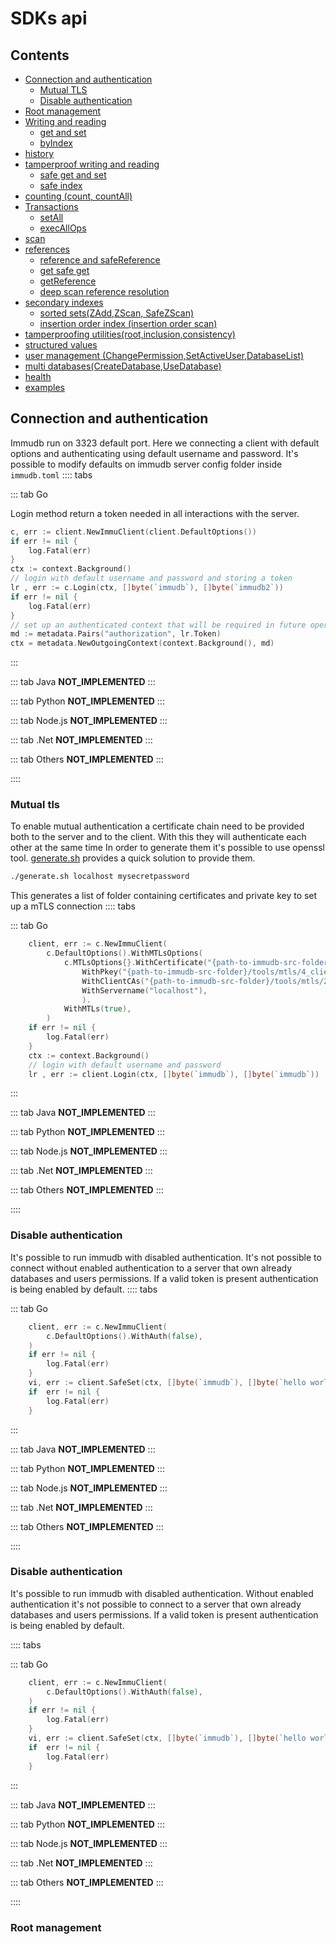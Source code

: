 # SDKs api

## Contents
- [Connection and authentication](#connection-and-authentication)
    - [Mutual TLS](#mutual-tls)
    - [Disable authentication](#disable-authentication)
- [Root management](#root-management)
- [Writing and reading](#writing-and-reading)
    - [get and set](#get-and-set)
    - [byIndex](#byIndex)
- [history](#history)
- [tamperproof writing and reading](#tamperproof-writing-and-reading)
    - [safe get and set](#safe-get-and-set)
    - [safe index](#safe-index)
- [counting (count, countAll)](#counting)
- [Transactions](#root-management)
    - [setAll](#set-batch-set-all)
    - [execAllOps](#exec-all-ops)
- [scan](#scan)
- [references](#references) 
    - [reference and safeReference](#reference-and-safeReference)
    - [get safe get](#get-safe-get])
    - [getReference](#getReference)
    - [deep scan reference resolution](#deep-scan-reference-resolution)
- [secondary indexes](#secondary-indexes)
    - [sorted sets(ZAdd,ZScan, SafeZScan)](#sorted-sets)
    - [insertion order index (insertion order scan)](#insertion-order-index)
- [tamperproofing utilities(root,inclusion,consistency)](#tamperproofing-utilities)
- [structured values](#structured-values)
- [user management (ChangePermission,SetActiveUser,DatabaseList)](#user-management)
- [multi databases(CreateDatabase,UseDatabase)](#multi-databases)
- [health](#health)
- [examples](#examples)

## Connection and authentication

Immudb run on 3323 default port. Here we connecting a client with default options and
authenticating using default username and password.
It's possible to modify defaults on immudb server config folder inside `immudb.toml`
:::: tabs

::: tab Go

Login method return a token needed in all interactions with the server.

```go
c, err := client.NewImmuClient(client.DefaultOptions())
if err != nil {
    log.Fatal(err)
}
ctx := context.Background()
// login with default username and password and storing a token
lr , err := c.Login(ctx, []byte(`immudb`), []byte(`immudb2`))
if err != nil {
    log.Fatal(err)
}
// set up an authenticated context that will be required in future operations
md := metadata.Pairs("authorization", lr.Token)
ctx = metadata.NewOutgoingContext(context.Background(), md)
```
:::

::: tab Java
__NOT_IMPLEMENTED__
:::

::: tab Python
__NOT_IMPLEMENTED__
:::

::: tab Node.js
__NOT_IMPLEMENTED__
:::

::: tab .Net
__NOT_IMPLEMENTED__
:::

::: tab Others
__NOT_IMPLEMENTED__
:::

::::

### Mutual tls
To enable mutual authentication a certificate chain need to be provided both to the server and to the client.
With this they will authenticate each other at the same time 
In order to generate them it's possible to use openssl tool.
[generate.sh](https://github.com/codenotary/immudb/tree/master/tools/mtls) provides a quick solution to provide them.
```bash
./generate.sh localhost mysecretpassword
```
This generates a list of folder containing certificates and private key to set up a mTLS connection
:::: tabs

::: tab Go
```go
	client, err := c.NewImmuClient(
		c.DefaultOptions().WithMTLsOptions(
			c.MTLsOptions{}.WithCertificate("{path-to-immudb-src-folder}/tools/mtls/4_client/certs/localhost.cert.pem").
				WithPkey("{path-to-immudb-src-folder}/tools/mtls/4_client/private/localhost.key.pem").
				WithClientCAs("{path-to-immudb-src-folder}/tools/mtls/2_intermediate/certs/ca-chain.cert.pem").
				WithServername("localhost"),
				).
			WithMTLs(true),
		)
	if err != nil {
		log.Fatal(err)
	}
	ctx := context.Background()
	// login with default username and password
	lr , err := client.Login(ctx, []byte(`immudb`), []byte(`immudb`))
```
:::

::: tab Java
__NOT_IMPLEMENTED__
:::

::: tab Python
__NOT_IMPLEMENTED__
:::

::: tab Node.js
__NOT_IMPLEMENTED__
:::

::: tab .Net
__NOT_IMPLEMENTED__
:::

::: tab Others
__NOT_IMPLEMENTED__
:::

::::

### Disable authentication
It's possible to run immudb with disabled authentication.
It's not possible to connect without enabled authentication to a server that own already databases and users permissions.
If a valid token is present authentication is being enabled by default.
:::: tabs

::: tab Go
```go
    client, err := c.NewImmuClient(
		c.DefaultOptions().WithAuth(false),
	)
	if err != nil {
		log.Fatal(err)
	}
	vi, err := client.SafeSet(ctx, []byte(`immudb`), []byte(`hello world`))
	if  err != nil {
		log.Fatal(err)
	}
```
:::

::: tab Java
__NOT_IMPLEMENTED__
:::

::: tab Python
__NOT_IMPLEMENTED__
:::

::: tab Node.js
__NOT_IMPLEMENTED__
:::

::: tab .Net
__NOT_IMPLEMENTED__
:::

::: tab Others
__NOT_IMPLEMENTED__
:::

::::

### Disable authentication
It's possible to run immudb with disabled authentication.
Without enabled authentication it's not possible to connect to a server that own already databases and users permissions.
If a valid token is present authentication is being enabled by default.

:::: tabs

::: tab Go
```go
    client, err := c.NewImmuClient(
		c.DefaultOptions().WithAuth(false),
	)
	if err != nil {
		log.Fatal(err)
	}
	vi, err := client.SafeSet(ctx, []byte(`immudb`), []byte(`hello world`))
	if  err != nil {
		log.Fatal(err)
	}
```
:::

::: tab Java
__NOT_IMPLEMENTED__
:::

::: tab Python
__NOT_IMPLEMENTED__
:::

::: tab Node.js
__NOT_IMPLEMENTED__
:::

::: tab .Net
__NOT_IMPLEMENTED__
:::

::: tab Others
__NOT_IMPLEMENTED__
:::

::::

### Root management




